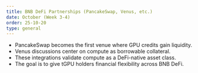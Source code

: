 ```yaml
---
title: BNB DeFi Partnerships (PancakeSwap, Venus, etc.)
date: October (Week 3-4)
order: 25-10-20
type: general
---
```


- PancakeSwap becomes the first venue where GPU credits gain liquidity.
- Venus discussions center on compute as borrowable collateral.
- These integrations validate compute as a DeFi-native asset class.
- The goal is to give tGPU holders financial flexibility across BNB DeFi.
